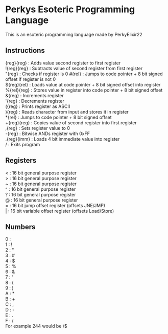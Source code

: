
# Perkys Esoteric Programming Language

This is an esoteric programming language made by PerkyElixir22



## Instructions
<space>{reg}{reg} : Adds value second register to first register  
!{reg}{reg} : Subtracts value of second register from first register  
"{reg} : Checks if register is 0
#{rel} : Jumps to code pointer + 8 bit signed offset if register is not 0  
${reg}{rel} : Loads value at code pointer + 8 bit signed offset into register  
%{rel}{reg} : Stores value in register into code pointer + 8 bit signed offset  
&{reg} : Increments register  
'{reg} : Decrements register  
({reg} : Prints register as ASCII  
){reg} : Reads character from input and stores it in register  
*{rel} : Jumps to code pointer + 8 bit signed offset  
+{reg}{reg} : Copies value of second register into first register  
,{reg} : Sets register value to 0  
-{reg} : Bitwise ANDs register with 0xFF  
.{reg}{imm} : Loads 4 bit immediate value into register  
/ : Exits program  

## Registers
< : 16 bit general purpose register  
\> : 16 bit general purpose register  
~ : 16 bit general purpose register  
^ : 16 bit general purpose register  
? : 16 bit general purpose register  
@ : 16 bit general purpose register  
= : 16 bit jump offset register (offsets JNE/JMP)  
| : 16 bit variable offset register (offsets Load/Store)  

## Numbers
0 : <space>  
1 : !  
2 : "  
3 : #  
4 : $  
5 : %  
6 : &  
7 : '  
8 : (  
9 : )  
A : *  
B : +  
C : ,  
D : -  
E : .  
F : /  
For example 244 would be /$
